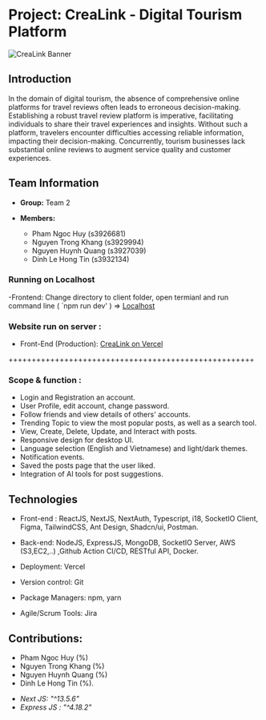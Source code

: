 # Project: CreaLink - Digital Tourism Platform

![CreaLink Banner](https://github.com/CreaLink-SEPM/crealink/assets/102708893/ed15d9c7-ea19-4675-8f58-4bae6afe7ef5)

## Introduction

In the domain of digital tourism, the absence of comprehensive online platforms for travel reviews often leads to erroneous decision-making. Establishing a robust travel review platform is imperative, facilitating individuals to share their travel experiences and insights. Without such a platform, travelers encounter difficulties accessing reliable information, impacting their decision-making. Concurrently, tourism businesses lack substantial online reviews to augment service quality and customer experiences.

## Team Information

- **Group:** Team 2

- **Members:**

  - Pham Ngoc Huy (s3926681)
  - Nguyen Trong Khang (s3929994)
  - Nguyen Huynh Quang (s3927039)
  - Dinh Le Hong Tin (s3932134)


### Running on Localhost

-Frontend: Change directory to client folder, open termianl and run command line ( `npm run dev' ) =>  [Localhost](http://localhost:3000/) 


### Website run on server :


- Front-End (Production): [CreaLink on Vercel](https://client-crealink.vercel.app/)


+++++++++++++++++++++++++++++++++++++++++++++++++++++

### Scope & function :

- Login and Registration an account.
- User Profile, edit account, change password.
- Follow friends and view details of others' accounts.
- Trending Topic to view the most popular posts, as well as a search tool.
- View, Create, Delete, Update, and Interact with posts.
- Responsive design for desktop UI.
- Language selection (English and Vietnamese) and light/dark themes.
- Notification events.
- Saved the posts page that the user liked.
- Integration of AI tools for post suggestions.

## Technologies

- Front-end : ReactJS, NextJS, NextAuth, Typescript, i18, SocketIO Client, Figma, TailwindCSS, Ant Design, Shadcn/ui, Postman.
  
- Back-end: NodeJS, ExpressJS, MongoDB, SocketIO Server, AWS (S3,EC2,..) ,Github Action CI/CD, RESTful API, Docker.

- Deployment: Vercel 

- Version control: Git
  
- Package Managers: npm, yarn

- Agile/Scrum Tools: Jira


## Contributions: 


- Pham Ngoc Huy (%)
- Nguyen Trong Khang (%)
- Nguyen Huynh Quang (%)
- Dinh Le Hong Tin (%).

 
+ <i>Next JS: "^13.5.6" </i>
+ <i> Express JS : "^4.18.2" </i>  
